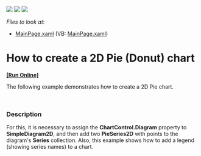 <!-- default badges list -->
![](https://img.shields.io/endpoint?url=https://codecentral.devexpress.com/api/v1/VersionRange/128567554/11.2.5%2B)
[![](https://img.shields.io/badge/Open_in_DevExpress_Support_Center-FF7200?style=flat-square&logo=DevExpress&logoColor=white)](https://supportcenter.devexpress.com/ticket/details/E3698)
[![](https://img.shields.io/badge/📖_How_to_use_DevExpress_Examples-e9f6fc?style=flat-square)](https://docs.devexpress.com/GeneralInformation/403183)
<!-- default badges end -->
<!-- default file list -->
*Files to look at*:

* [MainPage.xaml](./CS/PieDonutChart/MainPage.xaml) (VB: [MainPage.xaml](./VB/PieDonutChart/MainPage.xaml))
<!-- default file list end -->
# How to create a 2D Pie (Donut) chart
<!-- run online -->
**[[Run Online]](https://codecentral.devexpress.com/e3698)**
<!-- run online end -->


<p>The following example demonstrates how to create a 2D Pie chart.</p><br />



<h3>Description</h3>

<p>For this, it is necessary to assign the <strong>ChartControl.Diagram</strong> property to <strong>Simple</strong><strong>Diagram2D</strong>, and then add two <strong>PieSeries2D</strong> with points to the diagram&#39;s <strong>Series</strong> collection. Also, this example shows how to add a legend (showing series names) to a chart.</p><p><br />
</p>

<br/>


